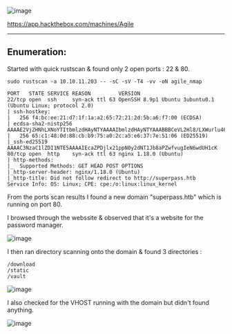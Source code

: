   ![image](https://user-images.githubusercontent.com/87700008/223168750-f334d680-a040-485d-940b-838827fe3b62.png)

https://app.hackthebox.com/machines/Agile

-----------------------------------------------------------------------------------------------------------------------------------------------------------------------

## Enumeration:

Started with quick rustscan & found only 2 open ports : 22 & 80.

```
sudo rustscan -a 10.10.11.203 -- -sC -sV -T4 -vv -oN agile_nmap

PORT   STATE SERVICE REASON         VERSION
22/tcp open  ssh     syn-ack ttl 63 OpenSSH 8.9p1 Ubuntu 3ubuntu0.1 (Ubuntu Linux; protocol 2.0)
| ssh-hostkey: 
|   256 f4:bc:ee:21:d7:1f:1a:a2:65:72:21:2d:5b:a6:f7:00 (ECDSA)
| ecdsa-sha2-nistp256 AAAAE2VjZHNhLXNoYTItbmlzdHAyNTYAAAAIbmlzdHAyNTYAAABBBCeVL2Hl8/LXWurlu46JyqOyvUHtAwTrz1EYdY5dXVi9BfpPwsPTf+zzflV+CGdflQRNFKPDS8RJuiXQa40xs9o=
|   256 65:c1:48:0d:88:cb:b9:75:a0:2c:a5:e6:37:7e:51:06 (ED25519)
|_ssh-ed25519 AAAAC3NzaC1lZDI1NTE5AAAAIEcaZPDjlx21ppN0y2dNT1Jb8aPZwfvugIeN6wdUH1cK
80/tcp open  http    syn-ack ttl 63 nginx 1.18.0 (Ubuntu)
| http-methods: 
|_  Supported Methods: GET HEAD POST OPTIONS
|_http-server-header: nginx/1.18.0 (Ubuntu)
|_http-title: Did not follow redirect to http://superpass.htb
Service Info: OS: Linux; CPE: cpe:/o:linux:linux_kernel
```

From the ports scan results I found a new domain "superpass.htb" which is running on port 80.

I browsed through the webssite & observed that it's a website for the password manager.

![image](https://user-images.githubusercontent.com/87700008/223170926-fab167b8-95b5-4e64-a45a-a6ed05027fad.png)

I then ran directory scanning onto the domain & found 3 directories :

```
/download
/static
/vault
```

![image](https://user-images.githubusercontent.com/87700008/223171286-8d0ca373-7533-4988-be1a-5e0fd8949604.png)

I also checked for the VHOST running with the domain but didn't found anything.

![image](https://user-images.githubusercontent.com/87700008/223171871-6c16509d-d649-434f-8b9f-fef33dad8736.png)

